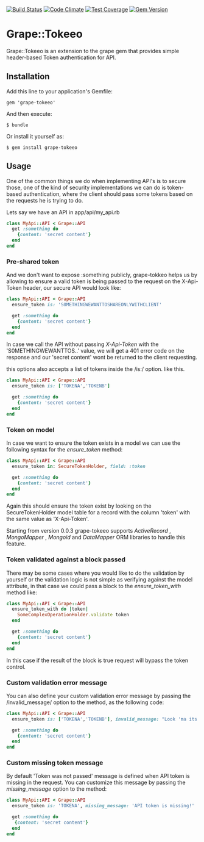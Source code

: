 [![Build Status](https://travis-ci.org/wawandco/grape-tokeeo.svg?branch=master)](https://travis-ci.org/wawandco/grape-tokeeo)
[![Code Climate](https://codeclimate.com/github/wawandco/grape-tokeeo/badges/gpa.svg)](https://codeclimate.com/github/wawandco/grape-tokeeo)
[![Test Coverage](https://codeclimate.com/github/wawandco/grape-tokeeo/badges/coverage.svg)](https://codeclimate.com/github/wawandco/grape-tokeeo)
[![Gem Version](https://badge.fury.io/rb/grape-tokeeo.svg)](http://badge.fury.io/rb/grape-tokeeo)

# Grape::Tokeeo


Grape::Tokeeo is an extension to the grape gem that provides simple header-based Token authentication for API.

## Installation
Add this line to your application's Gemfile:
```
gem 'grape-tokeeo'
```
And then execute:
```
$ bundle
```
Or install it yourself as:
```
$ gem install grape-tokeeo
```

## Usage

One of the common things we do when implementing API's is to secure those, one of the kind of security implementations we can do is token-based authentication, where the client should pass some tokens based on the requests he is trying to do.

Lets say we have an API in app/api/my_api.rb

```ruby
class MyApi::API < Grape::API
  get :something do
    {content: 'secret content'}
  end
end
```
### Pre-shared token

And we don't want to expose :something publicly, grape-tokkeo helps us by allowing to ensure a valid token is being passed to the request on the X-Api-Token header, our secure API would look like:

```ruby
class MyApi::API < Grape::API
  ensure_token is: 'S0METHINGWEWANTTOSHAREONLYWITHCLIENT'

  get :something do
    {content: 'secret content'}
  end
end
```

In case we call the API without passing *X-Api-Token* with the 'S0METHINGWEWANTTOS..' value, we will get a 401 error code on the response and our 'secret content' wont be returned to the client requesting.

this options also accepts a list of tokens inside the /is:/ option. like this.
```ruby
class MyApi::API < Grape::API
  ensure_token is: ['TOKENA','TOKENB']

  get :something do
    {content: 'secret content'}
  end
end
```


### Token on model

In case we want to ensure the token exists in a model we can use the following syntax for the *ensure_token* method:

```ruby
class MyApi::API < Grape::API
  ensure_token in: SecureTokenHolder, field: :token

  get :something do
    {content: 'secret content'}
  end
end
```

Again this should ensure the token exist by looking on the SecureTokenHolder model table for a record with the column 'token' with the same value as 'X-Api-Token'.

Starting from version 0.0.3 grape-tokeeo supports *ActiveRecord* , *MongoMapper* , *Mongoid* and *DataMapper* ORM libraries to handle this feature.

### Token validated against a block passed

There may be some cases where you would like to do the validation by yourself or the validation logic is not simple as verifying against the model attribute, in that case we could pass a block to the *ensure_token_with* method like:

```ruby
class MyApi::API < Grape::API
  ensure_token_with do |token|
    SomeComplexOperationHolder.validate token
  end

  get :something do
    {content: 'secret content'}
  end
end
```

In this case if the result of the block is true request will bypass the token control.

### Custom validation error message

You can also define your custom validation error message by passing the /invalid_message/ option to the method, as the following code:

```ruby
class MyApi::API < Grape::API
  ensure_token is: ['TOKENA','TOKENB'], invalid_message: "Look 'ma its working"

  get :something do
    {content: 'secret content'}
  end
end
```

### Custom missing token message

By default 'Token was not passed' message is defined when API token is missing in the request. You can customize this message by passing the *missing_message* option to the method:

```ruby
class MyApi::API < Grape::API
  ensure_token is: 'TOKENA', missing_message: 'API token is missing!'

  get :something do
   {content: 'secret content'}
  end
end
```
